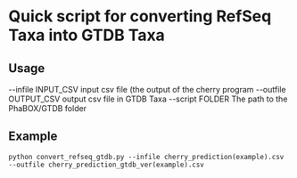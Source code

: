 # Quick script for converting RefSeq Taxa into GTDB Taxa


## Usage
  --infile INPUT_CSV
                        input csv file (the output of the cherry program
  --outfile OUTPUT_CSV
                        output csv file in GTDB Taxa
  --script FOLDER
                        The path to the PhaBOX/GTDB folder

## Example

```
python convert_refseq_gtdb.py --infile cherry_prediction(example).csv --outfile cherry_prediction_gtdb_ver(example).csv
```
